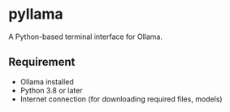 # pyllama
A Python-based terminal interface for Ollama.

## Requirement
- Ollama installed
- Python 3.8 or later
- Internet connection (for downloading required files, models)
